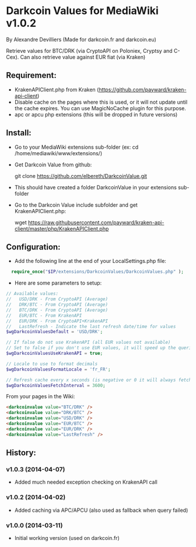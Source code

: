# Darkcoin Values for MediaWiki v1.0.2
By Alexandre Devilliers (Made for darkcoin.fr and darkcoin.eu)

Retrieve values for BTC/DRK (via CryptoAPI on Poloniex, Cryptsy and C-Cex). Can also retrieve value against EUR fiat (via Kraken)

## Requirement:
* KrakenAPIClient.php from Kraken (https://github.com/payward/kraken-api-client)
* Disable cache on the pages where this is used, or it will not update until the cache expires. You can use MagicNoCache plugin for this purpose.
* apc or apcu php extensions (this will be dropped in future versions)

## Install:
* Go to your MediaWiki extensions sub-folder (ex: cd /home/mediawiki/www/extensions/)
* Get Darkcoin Value from github:

  git clone https://github.com/elbereth/DarkcoinValue.git

* This should have created a folder DarkcoinValue in your extensions sub-folder
* Go to the Darkcoin Value include subfolder and get KrakenAPIClient.php:

  wget https://raw.githubusercontent.com/payward/kraken-api-client/master/php/KrakenAPIClient.php

## Configuration:
* Add the following line at the end of your LocalSettings.php file:
```PHP
  require_once("$IP/extensions/DarkcoinValues/DarkcoinValues.php" );
```

* Here are some parameters to setup:

```PHP  
// Available values:
//   USD/DRK - From CryptoAPI (Average)
//   DRK/BTC - From CryptoAPI (Average)
//   BTC/DRK - From CryptoAPI (Average)
//   EUR/BTC - From KrakenAPI
//   EUR/DRK - From CryptoAPI+KrakenAPI
//   LastRefresh - Indicate the last refresh date/time for values
$wgDarkcoinValuesDefault = 'USD/DRK';

// If false do not use KrakenAPI (all EUR values not available)
// Set to false if you don't use EUR values, it will speed up the queries
$wgDarkcoinValuesUseKrakenAPI = true;

// Locale to use to format decimals
$wgDarkcoinValuesFormatLocale = 'fr_FR';

// Refresh cache every x seconds (is negative or 0 it will always fetch = SLOW)
$wgDarkcoinValuesFetchInterval = 3600;
```

From your pages in the Wiki:

```HTML
<darkcoinvalue value="BTC/DRK" />
<darkcoinvalue value="DRK/BTC" />
<darkcoinvalue value="USD/DRK" />
<darkcoinvalue value="EUR/BTC" />
<darkcoinvalue value="EUR/DRK" />
<darkcoinvalue value="LastRefresh" />
```

## History:

### v1.0.3 (2014-04-07)
* Added much needed exception checking on KrakenAPI call

### v1.0.2 (2014-04-02)
* Added caching via APC/APCU (also used as fallback when query failed)

### v1.0.0 (2014-03-11)
* Initial working version (used on darkcoin.fr)
